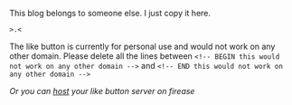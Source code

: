 This blog belongs to someone else.
I just copy it here.

`>.<`

The like button is currently for personal use and would not work on any other domain.
Please delete all the lines between `<!-- BEGIN this would not work on any other domain -->` and `<!-- END this would not work on any other domain -->`

_Or you can [host](https://github.com/waynezhang/blog-like-btn) your like button server on firease_
